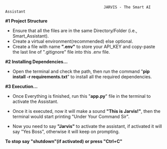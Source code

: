                                                 JARVIS - The Smart AI Assistant
                                                                              

**#1 Project Structure**
- Ensure that all the files are in the same Directory/Folder (i.e., Smart_Assistant).
- Create a virtual environment(recommended) else optional.
- Create a file with name **".env"** to store your API_KEY and copy-paste the last line of ".gitignore" file into this .env file.

**#2 Installing Dependencies...**
- Open the terminal and check the path, then run the command "**pip install -r requirements.txt**" to install all the required dependencies.

**#3 Execution...**
- Once Everything is finished, run this "**app.py**" file in the terminal to activate the Assistant.

- Once it is executed, now it will make a sound **"This is Jarvis!"**, then the terminal would start printing "Under Your Command Sir".

- Now you need to say **"Jarvis"** to activate the assistant, if activated it will say "Yes Boss", otherwise it will keep on prompting.

**To stop say "shutdown"(if activated) or press "Ctrl+C"**
